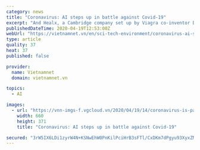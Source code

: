 ```yaml
---
category: news
title: "Coronavirus: AI steps up in battle against Covid-19"
excerpt: "And Healx, a Cambridge company set up by Viagra co-inventor Dr David Brown, has repurposed its AI system developed to find drugs for rare diseases. The system is divided into three parts that: trawl through all the current literature relating to the disease study the DNA and structure of the virus consider the suitability of various drugs Drug discovery has traditionally been slow."
publishedDateTime: 2020-04-19T12:53:00Z
webUrl: "https://vietnamnet.vn/en/sci-tech-environment/coronavirus-ai-steps-up-in-battle-against-covid-19-634765.html"
type: article
quality: 37
heat: 37
published: false

provider:
  name: Vietnamnet
  domain: vietnamnet.vn

topics:
  - AI

images:
  - url: "https://vnn-imgs-f.vgcloud.vn/2020/04/19/14/coronavirus-is-pandemic-being-used-for-power-grab-in-europe.jpg"
    width: 660
    height: 371
    title: "Coronavirus: AI steps up in battle against Covid-19"

secured: "3rW5IX6LDi1zyrW4N+KSNwEhW0PnKilPciHrB3sFTl/CxDKm7dPgyu93XyxZMSXCsVQqIhqWE5cCA4wRgwuqt69ltrZGPpc+iAdhBx5i62ar3ihj30tcJjsHTbGpz5Z63nhPm3/OIWjS6UgKKjlD70Olb6D8coLFKDrpz81g107iDOPEhiw1txioshzmyh4Y7xwieWzSZXGvS7Dbwsb66sYrSo/MIn5zCphVPMvYmNEfTgOseQfWCUcBqKsUJe8VVNTwgNMZZ3ejGfx6vl9emIiCC3sNOmUbY1mcM1kNAEPeuQZjHgOacNcsqCXac/Jj;7VBAeLU4JZyH5H6WDNudPQ=="
---
```


